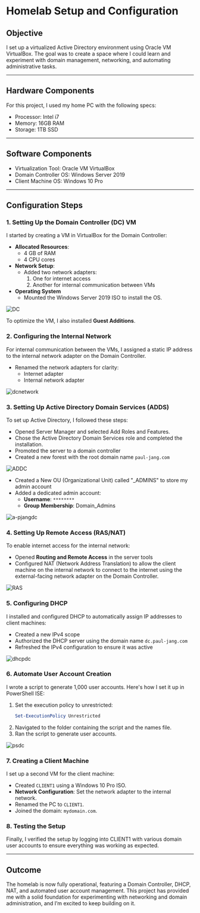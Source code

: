 # Homelab Setup and Configuration  

## Objective  
I set up a virtualized Active Directory environment using Oracle VM VirtualBox. The goal was to create a space where I could learn and experiment with domain management, networking, and automating administrative tasks.



---

## Hardware Components  
For this project, I used my home PC with the following specs:

- Processor: Intel i7
- Memory: 16GB RAM
- Storage: 1TB SSD

---

## Software Components  
- Virtualization Tool: Oracle VM VirtualBox
- Domain Controller OS: Windows Server 2019
- Client Machine OS: Windows 10 Pro

---

## Configuration Steps  

### 1. Setting Up the Domain Controller (DC) VM
I started by creating a VM in VirtualBox for the Domain Controller:
- **Allocated Resources**:  
  - 4 GB of RAM  
  - 4 CPU cores  
- **Network Setup**:  
  - Added two network adapters:  
    1. One for internet access  
    2. Another for internal communication between VMs  
- **Operating System**
    - Mounted the Windows Server 2019 ISO to install the OS.
 
![DC](https://github.com/user-attachments/assets/b7ccd5a1-734d-4334-b83f-8982fbab3861)

To optimize the VM, I also installed **Guest Additions**.


### 2. Configuring the Internal Network
For internal communication between the VMs, I assigned a static IP address to the internal network adapter on the Domain Controller.
  - Renamed the network adapters for clarity:  
    - Internet adapter  
    - Internal network adapter
      
![dcnetwork](https://github.com/user-attachments/assets/555b3f05-d04a-4bdd-8f43-9b2631641b1d)


### 3. Setting Up Active Directory Domain Services (ADDS)
To set up Active Directory, I followed these steps:
- Opened Server Manager and selected Add Roles and Features.
- Chose the Active Directory Domain Services role and completed the installation.
- Promoted the server to a domain controller
- Created a new forest with the root domain name `paul-jang.com`

![ADDC](https://github.com/user-attachments/assets/eb34552b-19be-4cb1-bb71-03c520da339a)
- Created a New OU (Organizational Unit) called "_ADMINS" to store my admin account 
- Added a dedicated admin account:  
  - **Username**: `********`  
  - **Group Membership**: Domain_Admins
    


![a-pjangdc](https://github.com/user-attachments/assets/70856924-ec3e-48b4-b899-f624dec6e6ce)


### 4. Setting Up Remote Access (RAS/NAT)
To enable internet access for the internal network:
- Opened **Routing and Remote Access** in the server tools
- Configured NAT (Network Address Translation) to allow the client machine on the internal network to connect to the internet using the external-facing network adapter on the Domain Controller.

![RAS](https://github.com/user-attachments/assets/97fbcc82-4026-4d92-ad1a-b1f2bfe55e51)

### 5. Configuring DHCP
I installed and configured DHCP to automatically assign IP addresses to client machines:
- Created a new IPv4 scope
- Authorized the DHCP server using the domain name `dc.paul-jang.com`
- Refreshed the IPv4 configuration to ensure it was active
  
![dhcpdc](https://github.com/user-attachments/assets/f29f1a79-81a7-4e25-8edc-9bf418d1f65d)


### 6. Automate User Account Creation  
I wrote a script to generate 1,000 user accounts. Here's how I set it up in PowerShell ISE:
  1. Set the execution policy to unrestricted:  
     ```powershell
     Set-ExecutionPolicy Unrestricted
     ```  
  2. Navigated to the folder containing the script and the names file.  
  3. Ran the script to generate user accounts.  

![psdc](https://github.com/user-attachments/assets/ef81b0a3-42aa-42f3-8ce0-51e42935b6ca)

### 7. Creating a Client Machine
I set up a second VM for the client machine:
- Created `CLIENT1` using a Windows 10 Pro ISO.  
- **Network Configuration**: Set the network adapter to the internal network.  
- Renamed the PC to `CLIENT1`.  
- Joined the domain: `mydomain.com`.  


### 8. Testing the Setup 
Finally, I verified the setup by logging into CLIENT1 with various domain user accounts to ensure everything was working as expected.

---

## Outcome  
The homelab is now fully operational, featuring a Domain Controller, DHCP, NAT, and automated user account management. This project has provided me with a solid foundation for experimenting with networking and domain administration, and I’m excited to keep building on it.
